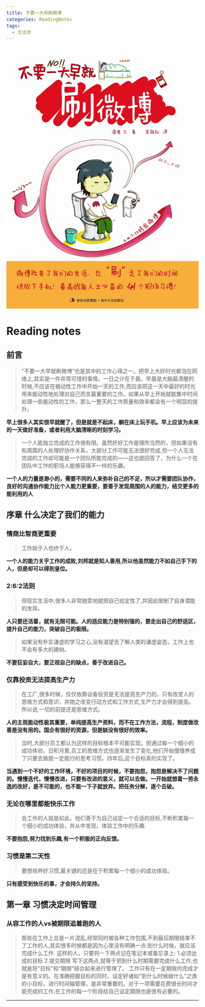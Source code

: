 ```yaml
---
title: 不要一大早刷微博
categories: ReadingNotes 
tags:
  - 方法学
---
```


![title](yidazaoshuaweibo/title.jpg)
# Reading notes
## 前言
>"不要一大早就刷微博"也是其中的工作心得之一。把早上大好时光都泡在网络上,其实是一件非常可惜的事情。一日之计在于晨。早晨是大脑最清醒的时候,不应该在被动性工作中开始一天的工作,而应该把这一天中最好的时光用来能动性地处理对自己而言最重要的工作。如果从早上开始就能集中时间处理一些能动性的工作，那么一整天的工作质量和效率都会有一个明显的提升。

**早上很多人其实很早就醒了，但是就是不起床，躺在床上玩手机。早上应该为未来的一天做好准备，或者利用大脑清晰的时刻学习。**

>一个人能独立完成的工作很有限。虽然好好工作是理所当然的，但如果没有和周围的人处理好协作关系，大部分工作可能无法很好完成,但一个人无法完成的工作却可能是一个团队所能完成的——这也就回答了，为什么一个在团队中工作的职场人能够获得不一样的乐趣。

**一个人的力量是渺小的，需要不同的人来弥补自己的不足，所以才需要团队协作，良好的沟通协作能力比个人能力更重要，要善于发现周围的人的能力，结交更多的能利用的人**

## 序章 什么决定了我们的能力
### 情商比智商更重要
>工作始于人也终于人。

**一个人的能力关乎工作的成败,刘邦就是知人善用,所以他虽然能力不如自己手下的人，但是却可以得到皇位。**

### 2:6:2法则
>但现实生活中,很多人非常随意地就把自己给定性了,并因此限制了自身潜能的发挥。

**人只要还活着，就有无限可能。人的适应能力是特别强的，要走出自己的舒适区，提升自己的能力，突破自己的极限。**

>如果没有朴实谦虚的学习之心,没有渴望去了解人类的谦虚姿态，工作上也不会有多大的建树。

**不要狂妄自大，要正视自己的缺点，善于改进自己。**

### 仅靠投资无法提高生产力
>在工厂,很多时候，仅仅依靠设备投资是无法提高生产力的。只有改变人的思维方式和意识，并随之改变行动方式和工作方式,生产力才会得到提高。所以说,一切的前提还是思维方式。

**人的主观能动性极其重要，单纯提高生产资料，而不在工作方法，流程，制度做改善是没有用的。国企有很好的资源，但是缺没有很好的效率。**

>当时,大部分员工都认为这样的目标根本不可能实现。但通过每一个细小的成功体验，日积月累,员工的思维方式也逐渐发生了变化,他们开始慢慢养成了只要去做就一定能行的思考习惯。四年后,这个目标真的实现了。

**当遇到一个不好的工作环境，不好的项目的时候，不要抱怨，抱怨是解决不了问题的。慢慢迭代，慢慢改进，只要有改进的意义，就可以去做。一开始就想着一劳永逸的改好，是不可能的，也不能一下子就放弃。把任务分解，逐个击破。**

### 无论在哪里都能快乐工作
>会工作的人就是如此。他们善于为自己设定一个合适的目标,不断积累每一个细小的成功体验，并从中发现，体验工作中的乐趣.

**不要抱怨,努力找到乐趣,有一个积极的正向反馈。**

### 习惯是第二天性
>要想培养好习惯,最关键的还是在于积累每一个细小的成功体验。

**只有感受到快乐的事，才会持久的坚持。**

## 第一章 习惯决定时间管理
### 从容工作的人vs被期限追着跑的人
>那些在工作上总是一片混乱,经常同时被各种工作包围,不到最后期限结束不了工作的人,其实很多时候都是因为心里没有明确一点:到什么时候，就应该完成什么工作.
    这样的人，只要将一下两点记在笔记本或备忘录上:
    1.必须达成的目标
    2.提交期限
    写下这两点,就等于把到什么时期需要完成什么工作,也就是将"目标"和“期限”结合起来进行管理了。
    工作只有在一定期限内完成才是有意义的。在准确把握目标的同时，设定好诸如“到什么时候做什么”之类的小目标，进行时间轴管理，是非常重要的。对于一项需要花费很长时间才能完成的工作,在工作的每一个阶段给自己设定期限也是很有必要的。

****